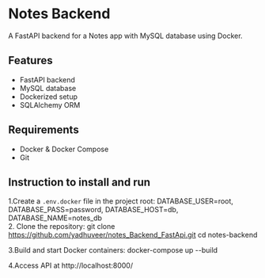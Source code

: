 # Notes Backend

A FastAPI backend for a Notes app with MySQL database using Docker.

## Features
- FastAPI backend
- MySQL database
- Dockerized setup
- SQLAlchemy ORM

## Requirements
- Docker & Docker Compose
- Git

## Instruction to install and run

1.Create a `.env.docker` file in the project root:
DATABASE_USER=root,
DATABASE_PASS=password,
DATABASE_HOST=db,
DATABASE_NAME=notes_db   
2. Clone the repository:
git clone  https://github.com/yadhuveer/notes_Backend_FastApi.git
cd notes-backend  

3.Build and start Docker containers:
 docker-compose up --build  

4.Access API at
  http://localhost:8000/

